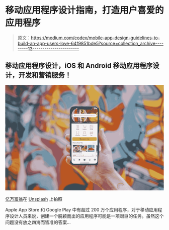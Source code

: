 # 移动应用程序设计指南，打造用户喜爱的应用程序

> 原文：<https://medium.com/codex/mobile-app-design-guidelines-to-build-an-app-users-love-64f9851bde5?source=collection_archive---------13----------------------->

## 移动应用程序设计，iOS 和 Android 移动应用程序设计，开发和营销服务！

![](img/801c787c92b51eca07a26c8008a376fb.png)

[亿万富翁](https://unsplash.com/@abillion?utm_source=medium&utm_medium=referral)在 [Unsplash](https://unsplash.com?utm_source=medium&utm_medium=referral) 上拍照

Apple App Store 和 Google Play 中有超过 200 万个应用程序，对于移动应用程序设计人员来说，创建一个脱颖而出的应用程序可能是一项艰巨的任务。虽然这个问题没有放之四海而皆准的答案…